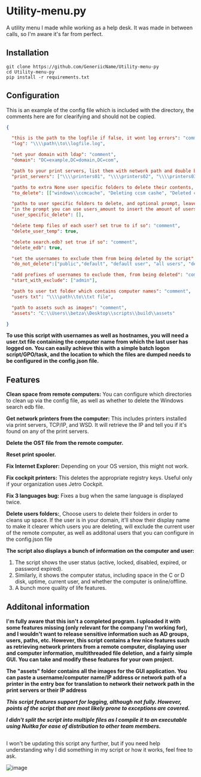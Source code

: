 # Utility-menu.py

A utility menu I made while working as a help desk. It was made in between calls, so I'm aware it's far from perfect.

## Installation

```batch
git clone https://github.com/GeneriicName/Utility-menu-py
cd Utility-menu-py
pip install -r requirements.txt
```


## Configuration

This is an example of the config file which is included with the directory, the comments here are for clearifying and should not be copied.
```json
{

  "this is the path to the logfile if false, it wont log errors": "comment",
  "log": "\\\\path\\to\\logfile.log",

  "set your domain with ldap": "comment",
  "domain": "DC=example,DC=domain,DC=com",

  "path to your print servers, list them with network path and double backslashes": "comment",
  "print_servers": ["\\\\printers01", "\\\\printers02", "\\\\printers03", "\\\\printers04",  "\\\\printers05"],

  "paths to extra None user specific folders to delete their contents, and optional prompt, leave out the \\\\computername\\c$\\": "comment",
  "to_delete": [["windows\\ccmcache", "Deleting ccsm cashe", "Deleted ccsm cashe"], ["temp"], ["Windows\\Temp", "Deleting windows temp files", "Deleted windows temp files"]],

  "paths to user specific folders to delete, and optional prompt, leave out the \\\\computername\\c$\\user": "comment",
  "in the prompt you can use users_amount to insert the amount of users": "comment",
  "user_specific_delete": [],

  "delete temp files of each user? set true to if so": "comment",
  "delete_user_temp": true,

  "delete search.edb? set true if so": "comment",
  "delete_edb": true,

  "set the usernames to exclude them from being deleted by the script": "comment",
  "do_not_delete":["public","default", "default user", "all users", "desktop.ini"],

  "add prefixes of usernames to exclude them, from being deleted": "comment",
  "start_with_exclude": ["admin"],

  "path to user txt folder which contains computer names": "comment",
  "users txt": "\\\\path\\to\\txt file",

  "path to assets such as images": "comment",
  "assets": "C:\\Users\\betza\\Desktop\\scripts\\build\\assets"

}
```
**To use this script with usernames as well as hostnames, you will need a user.txt file containing the computer name from which the last user has logged on. You can easily achieve this with a simple batch logon script/GPO/task, and the location to which the files are dumped needs to be configured in the config.json file.**

## Features
**Clean space from remote computers:** You can configure which directories to clean up via the config file, as well as whether to delete the Windows search edb file.

**Get network printers from the computer:** This includes printers installed via print servers, TCP/IP, and WSD. It will retrieve the IP and tell you if it's found on any of the print servers.

**Delete the OST file from the remote computer.**

**Reset print spooler.**

**Fix Internet Explorer:** Depending on your OS version, this might not work.

**Fix cockpit printers:** This deletes the appropriate registry keys. Useful only if your organization uses Jetro Cockpit.

**Fix 3 languages bug:** Fixes a bug when the same language is displayed twice.

**Delete users folders:**, Choose users to delete their folders in order to cleans up space. If the user is in your domain, it'll show their display name to make it clearer which users you are deleting, will exclude the current user of the remote computer, as well as additonal users that you can configure in the config.json file

**The script also displays a bunch of information on the computer and user:**
1. The script shows the user status (active, locked, disabled, expired, or password expired).
2. Similarly, it shows the computer status, including space in the C or D disk, uptime, current user, and whether the computer is online/offline. 
3. A bunch more quality of life features. 

## Additonal information

**I'm fully aware that this isn't a completed program. I uploaded it with some features missing (only relevant for the company I'm working for), and I wouldn't want to release sensitive information such as AD groups, users, paths, etc. However, this script contains a few nice features such as retrieving network printers from a remote computer, displaying user and computer information, multithreaded file deletion, and a fairly simple GUI. You can take and modify these features for your own project.**

**The "assets" folder contains all the images for the GUI application. You can paste a username/computer name/IP address or network path of a printer in the entry box for translation to network their network path in the print servers or their IP address**

***This script features support for logging, although not fully. However, points of the script that are most likely prone to exceptions are covered.***


***I didn't split the script into multiple files as I compile it to an executable using Nuitka for ease of distribution to other team members.***

##
I won't be updating this script any further, but if you need help understanding why I did something in my script or how it works, feel free to ask.

![image](https://github.com/GeneriicName/Utility-menu-py/assets/139624416/e8cf7404-8e4d-41a6-ae73-cb231ebf6c0b)
